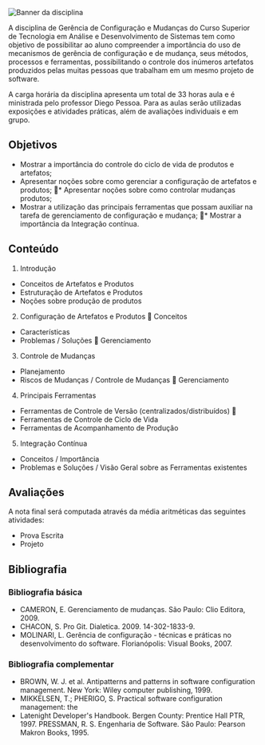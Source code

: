![Banner da disciplina](assets/logo.jpg)

A disciplina de Gerência de Configuração e Mudanças do Curso Superior de Tecnologia em Análise e Desenvolvimento de Sistemas tem como objetivo de possibilitar ao aluno compreender a importância do uso de mecanismos de gerência de configuração e de mudança, seus métodos, processos e ferramentas, possibilitando o controle dos inúmeros artefatos produzidos pelas muitas pessoas que trabalham em um mesmo projeto de software.

A carga horária da disciplina apresenta um total de 33 horas aula e é ministrada pelo professor Diego Pessoa. Para as aulas serão utilizadas exposições e atividades práticas, além de avaliações individuais e em grupo.

## Objetivos
* Mostrar a importância do controle do ciclo de vida de produtos e artefatos;
* Apresentar noções sobre como gerenciar a configuração de artefatos e produtos;
* Apresentar noções sobre como controlar mudanças produtos;
* Mostrar a utilização das principais ferramentas que possam auxiliar na tarefa de gerenciamento de configuração e mudança;
* Mostrar a importância da Integração contínua.

## Conteúdo
1. Introdução
 * Conceitos de Artefatos e Produtos
 * Estruturação de Artefatos e Produtos
 * Noções sobre produção de produtos
2. Configuração de Artefatos e Produtos  Conceitos
 * Características
 * Problemas / Soluções  Gerenciamento
3. Controle de Mudanças
 * Planejamento
 * Riscos de Mudanças / Controle de Mudanças  Gerenciamento
4. Principais Ferramentas
 * Ferramentas de Controle de Versão (centralizados/distribuídos) 
 * Ferramentas de Controle de Ciclo de Vida
 * Ferramentas de Acompanhamento de Produção
5. Integração Contínua
 * Conceitos / Importância
 * Problemas e Soluções / Visão Geral sobre as Ferramentas existentes

## Avaliações

A nota final será computada através da média aritméticas das seguintes atividades:

* Prova Escrita
* Projeto

## Bibliografia

### Bibliografia básica
* CAMERON, E. Gerenciamento de mudanças. São Paulo: Clio Editora, 2009.
* CHACON, S. Pro Git. Dialetica. 2009. 14-302-1833-9.
* MOLINARI, L. Gerência de configuração - técnicas e práticas no desenvolvimento do software. Florianópolis: Visual Books, 2007.


### Bibliografia complementar
* BROWN, W. J. et al. Antipatterns and patterns in software configuration management. New York: Wiley computer publishing, 1999.
* MIKKELSEN, T.; PHERIGO, S. Practical software configuration management: the
* Latenight Developer's Handbook. Bergen County: Prentice Hall PTR, 1997. PRESSMAN, R. S. Engenharia de Software. São Paulo: Pearson Makron Books, 1995.
